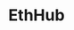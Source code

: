 ---
title: EthHub
tagline: The Ethereum Information Hub
description: EthHub provides research and resources to learn about Ethereum.
favicon: ./assets/favicon.ico
logo: ./assets/ethhub-logo.png
share-image: ./assets/ethhub.png
---
